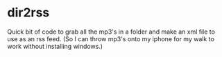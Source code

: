 # dir2rss
Quick bit of code to grab all the mp3's in a folder and make an xml file to use as an rss feed. (So I can throw mp3's onto my iphone for my walk to work without installing windows.)
